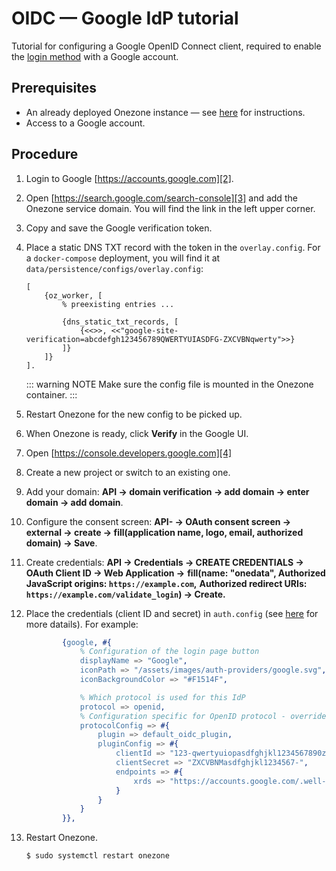 # OIDC — Google IdP tutorial

Tutorial for configuring a Google OpenID Connect client, required to enable
the [login method][] with a Google account.

## Prerequisites

* An already deployed Onezone instance — see [here][1] for instructions.
* Access to a Google account.

## Procedure

1. Login to Google [https://accounts.google.com][2].

2. Open [https://search.google.com/search-console][3] and add the Onezone service domain.
   You will find the link in the left upper corner.

3. Copy and save the Google verification token.

4. Place a static DNS TXT record with the token in the `overlay.config`. For a
   `docker-compose` deployment, you will find it at `data/persistence/configs/overlay.config`:

    <!-- @TODO VFS-11766 link to onezone config management, mention init.d above -->

   ```
   [
       {oz_worker, [
           % preexisting entries ...

           {dns_static_txt_records, [
               {<<>>, <<"google-site-verification=abcdefgh123456789QWERTYUIASDFG-ZXCVBNqwerty">>}
           ]}
       ]}
   ].
   ```

    <!-- @TODO VFS-11766 below note can be covered inside the config docs-->

   ::: warning NOTE
   Make sure the config file is mounted in the Onezone container.
   :::

5. Restart Onezone for the new config to be picked up.

6. When Onezone is ready, click **Verify** in the Google UI.

7. Open [https://console.developers.google.com][4]

8. Create a new project or switch to an existing one.

9. Add your domain: **API → domain verification → add domain → enter domain → add domain**.

10. Configure the consent screen:
    **API- → OAuth consent screen → external → create → fill(application name, logo, email, authorized domain) → Save**.

11. Create credentials:
    **API → Credentials → CREATE CREDENTIALS → OAuth Client ID → Web Application →**
    **fill(name: "onedata", Authorized JavaScript origins: `https://example.com`,**
    **Authorized redirect URIs: `https://example.com/validate_login`) → Create.**

12. Place the credentials (client ID and secret) in `auth.config` (see [here][5] for more
    datails). For example:

    ```erlang
            {google, #{
                % Configuration of the login page button
                displayName => "Google",
                iconPath => "/assets/images/auth-providers/google.svg",
                iconBackgroundColor => "#F1514F",

                % Which protocol is used for this IdP
                protocol => openid,
                % Configuration specific for OpenID protocol - overrides the default
                protocolConfig => #{
                    plugin => default_oidc_plugin,
                    pluginConfig => #{
                        clientId => "123-qwertyuiopasdfghjkl1234567890zxc.apps.googleusercontent.com",
                        clientSecret => "ZXCVBNMasdfghjkl1234567-",
                        endpoints => #{
                            xrds => "https://accounts.google.com/.well-known/openid-configuration"
                        }
                    }
                }
            }},
    ```

13. Restart Onezone.

    ```
    $ sudo systemctl restart onezone
    ```

<!-- references -->

[login method]: ./oidc-saml.md

[1]: ../quickstart.md

[2]: https://accounts.google.com/

[3]: https://search.google.com/search-console/

[4]: https://console.developers.google.com.

[5]: ./oidc-saml.md#config-file-structure
